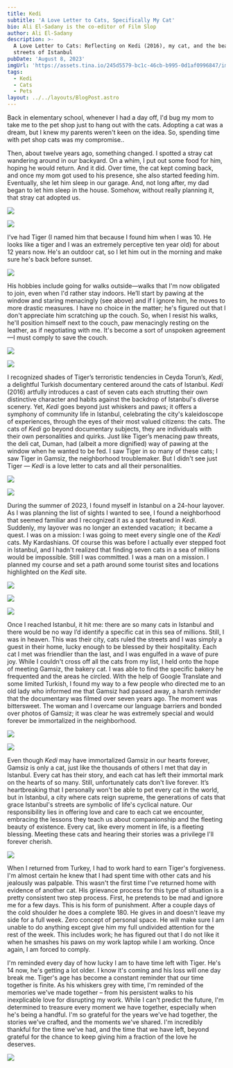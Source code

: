 ```yaml
---
title: Kedi
subtitle: 'A Love Letter to Cats, Specifically My Cat'
bio: Ali El-Sadany is the co-editor of Film Slop
author: Ali El-Sadany
description: >-
  A Love Letter to Cats: Reflecting on Kedi (2016), my cat, and the beautiful
  streets of Istanbul
pubDate: 'August 8, 2023'
imgUrl: 'https://assets.tina.io/245d5579-bc1c-46cb-b995-0d1af0996847/image2 (1).jpeg'
tags:
  - Kedi
  - Cats
  - Pets
layout: ../../layouts/BlogPost.astro
---
```


Back in elementary school, whenever I had a day off, I'd bug my mom to take me to the pet shop just to hang out with the cats. Adopting a cat was a dream, but I knew my parents weren't keen on the idea. So, spending time with pet shop cats was my compromise..

Then, about twelve years ago, something changed. I spotted a stray cat wandering around in our backyard. On a whim, I put out some food for him, hoping he would return. And it did. Over time, the cat kept coming back, and once my mom got used to his presence, she also started feeding him. Eventually, she let him sleep in our garage. And, not long after, my dad began to let him sleep in the house. Somehow, without really planning it, that stray cat adopted us.

![](</image1 (2).jpeg>)

![](</image1 (3).jpeg>)

I’ve had Tiger (I named him that because I found him when I was 10. He looks like a tiger and I was an extremely perceptive ten year old) for about 12 years now. He's an outdoor cat, so I let him out in the morning and make sure he's back before sunset.

![](</image1 (4).jpeg>)

His hobbies include going for walks outside—walks that I'm now obligated to join, even when I'd rather stay indoors. He’ll start by pawing at the window and staring menacingly (see above) and if I ignore him, he moves to more drastic measures. I have no choice in the matter; he's figured out that I don't appreciate him scratching up the couch. So, when I resist his walks, he'll position himself next to the couch, paw menacingly resting on the leather, as if negotiating with me. It's become a sort of unspoken agreement—I must comply to save the couch.

![](</image4 (4).jpeg>)

![](/image7.jpeg)

I recognized shades of Tiger’s terroristic tendencies in Ceyda Torun’s, *Kedi*, a delightful Turkish documentary centered around the cats of Istanbul. *Kedi* (2016) artfully introduces a cast of seven cats each strutting their own distinctive character and habits against the backdrop of Istanbul's diverse scenery. Yet, *Kedi* goes beyond just whiskers and paws; it offers a symphony of community life in Istanbul, celebrating the city's kaleidoscope of experiences, through the eyes of their most valued citizens: the cats. The cats of *Kedi* go beyond documentary subjects, they are individuals with their own personalities and quirks. Just like Tiger’s menacing paw threats, the deli cat, Duman, had (albeit a more dignified) way of pawing at the window when he wanted to be fed. I saw Tiger in so many of these cats; I saw Tiger in Gamsiz, the neighborhood troublemaker. But I didn't see just Tiger — *Kedi* is a love letter to cats and all their personalities. 

![](</image12 (1).jpeg>)

![](</image14 (1).jpeg>)

During the summer of 2023, I found myself in Istanbul on a 24-hour layover. As I was planning the list of sights I wanted to see, I found a neighborhood that seemed familiar and I recognized it as a spot featured in *Kedi*. Suddenly, my layover was no longer an extended vacation;  it became a quest. I was on a mission: I was going to meet every single one of the *Kedi* cats. My Kardashians. Of course this was before I actually ever stepped foot in Istanbul, and I hadn't realized that finding seven cats in a sea of millions would be impossible. Still I was committed. I was a man on a mission. I planned my course and set a path around some tourist sites and locations highlighted on the *Kedi* site. 

![](</image6 (3).jpeg>)

![](</image8 (1).jpeg>)

![](</image0 (4).jpeg>)

Once I reached Istanbul, it hit me: there are so many cats in Istanbul and there would be no way I’d identify a specific cat in this sea of millions. Still, I was in heaven. This was their city, cats ruled the streets and I was simply a guest in their home, lucky enough to be blessed by their hospitality. Each cat I met was friendlier than the last, and I was engulfed in a wave of pure joy. While I couldn't cross off all the cats from my list, I held onto the hope of meeting Gamsiz, the bakery cat. I was able to find the specific bakery he frequented and the areas he circled. With the help of Google Translate and some limited Turkish, I found my way to a few people who directed me to an old lady who informed me that Gamsiz had passed away, a harsh reminder that the documentary was filmed over seven years ago. The moment was bittersweet. The woman and I overcame our language barriers and bonded over photos of Gamsiz; it was clear he was extremely special and would forever be immortalized in the neighborhood.


![](</image9 (1).jpeg>)

![](/image10.jpeg)

Even though *Kedi* may have immortalized Gamsiz in our hearts forever, Gamsiz is only a cat, just like the thousands of others I met that day in Istanbul. Every cat has their story, and each cat has left their immortal mark on the hearts of so many. Still, unfortunately cats don't live forever. It’s heartbreaking that I personally won't be able to pet every cat in the world, but in Istanbul, a city where cats reign supreme, the generations of cats that grace Istanbul's streets are symbolic of life's cyclical nature. Our responsibility lies in offering love and care to each cat we encounter, embracing the lessons they teach us about companionship and the fleeting beauty of existence. Every cat, like every moment in life, is a fleeting blessing. Meeting these cats and hearing their stories was a privilege I'll forever cherish.

![](</image0 (3).jpeg>)

When I returned from Turkey, I had to work hard to earn Tiger's forgiveness. I'm almost certain he knew that I had spent time with other cats and his jealously was palpable. This wasn't the first time I've returned home with evidence of another cat. His grievance process for this type of situation is a pretty consistent two step process. First, he pretends to be mad and ignore me for a few days. This is his form of punishment. After a couple days of the cold shoulder he does a complete 180. He gives in and doesn't leave my side for a full week. Zero concept of personal space. He will make sure I am unable to do anything except give him my full undivided attention for the rest of the week. This includes work; he has figured out that I do not like it when he smashes his paws on my work laptop while I am working. Once again, I am forced to comply. 

I'm reminded every day of how lucky I am to have time left with Tiger. He's 14 now, he's getting a lot older. I know it's coming and his loss will one day break me. Tiger's age has become a constant reminder that our time together is finite. As his whiskers grey with time, I'm reminded of the memories we've made together – from his persistent walks to his inexplicable love for disrupting my work. While I can't predict the future, I'm determined to treasure every moment we have together, especially when he's being a handful. I'm so grateful for the years we've had together, the stories we've crafted, and the moments we've shared. I'm incredibly thankful for the time we've had, and the time that we have left, beyond grateful for the chance to keep giving him a fraction of the love he deserves.

![](</image0 (7).jpeg>)

